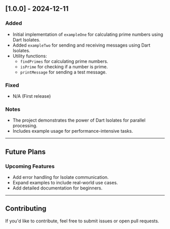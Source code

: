 ## [1.0.0] - 2024-12-11
### Added
- Initial implementation of `exampleOne` for calculating prime numbers using Dart Isolates.
- Added `exampleTwo` for sending and receiving messages using Dart Isolates.
- Utility functions:
  - `findPrimes` for calculating prime numbers.
  - `isPrime` for checking if a number is prime.
  - `printMessage` for sending a test message.

### Fixed
- N/A (First release)

### Notes
- The project demonstrates the power of Dart Isolates for parallel processing.
- Includes example usage for performance-intensive tasks.

---

## Future Plans
### Upcoming Features
- Add error handling for Isolate communication.
- Expand examples to include real-world use cases.
- Add detailed documentation for beginners.

---

## Contributing
If you'd like to contribute, feel free to submit issues or open pull requests.